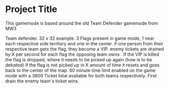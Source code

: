 
# Project Title

This gamemode is based around the old Team Defender gamemode from MW3

Team defender. 32 v 32 example. 3 Flags present in game mode, 1 near each respective side territory and one in the center. if one person from their respective team gets the flag, they become a VIP.  enemy tickets are drained by X per second for each flag the opposing team owns . If the VIP is killed the flag is dropped, where it needs to be picked up again (how is to be debated) if the flag is not picked up in X amount of time it resets and goes back to the center of the map. 60 minute time limit enabled on the game mode with a 3600 Ticket total available for both teams respectively. First drain the enemy team's ticket wins.

